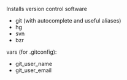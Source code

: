 Installs version control software

- git (with autocomplete and useful aliases)
- hg
- svn
- bzr

vars (for .gitconfig):

- git_user_name
- git_user_email
